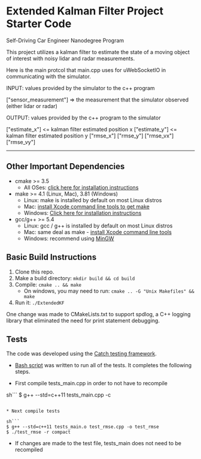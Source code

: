 # Extended Kalman Filter Project Starter Code
Self-Driving Car Engineer Nanodegree Program

This project utilizes a kalman filter to estimate the state of a moving object of interest with noisy lidar and radar measurements.

Here is the main protcol that main.cpp uses for uWebSocketIO in communicating with the simulator.

INPUT: values provided by the simulator to the c++ program

["sensor_measurement"] => the measurement that the simulator observed (either lidar or radar)

OUTPUT: values provided by the c++ program to the simulator

["estimate_x"] <= kalman filter estimated position x
["estimate_y"] <= kalman filter estimated position y
["rmse_x"]
["rmse_y"]
["rmse_vx"]
["rmse_vy"]

---

## Other Important Dependencies

* cmake >= 3.5
  * All OSes: [click here for installation instructions](https://cmake.org/install/)
* make >= 4.1 (Linux, Mac), 3.81 (Windows)
  * Linux: make is installed by default on most Linux distros
  * Mac: [install Xcode command line tools to get make](https://developer.apple.com/xcode/features/)
  * Windows: [Click here for installation instructions](http://gnuwin32.sourceforge.net/packages/make.htm)
* gcc/g++ >= 5.4
  * Linux: gcc / g++ is installed by default on most Linux distros
  * Mac: same deal as make - [install Xcode command line tools](https://developer.apple.com/xcode/features/)
  * Windows: recommend using [MinGW](http://www.mingw.org/)

## Basic Build Instructions

1. Clone this repo.
2. Make a build directory: `mkdir build && cd build`
3. Compile: `cmake .. && make`
   * On windows, you may need to run: `cmake .. -G "Unix Makefiles" && make`
4. Run it: `./ExtendedKF `

One change was made to CMakeLists.txt to support spdlog, a C++ logging library that eliminated the need for print statement debugging.

## Tests
The code was developed using the [Catch testing framework](https://github.com/catchorg/Catch2). 

* [Bash script](./src/tests/run_tests.sh) was written to run all of the tests. It completes the following steps.

* First compile tests_main.cpp in order to not have to recompile

sh```
$ g++ --std=c++11 tests_main.cpp -c
```

* Next compile tests

sh```
$ g++ --std=c++11 tests_main.o test_rmse.cpp -o test_rmse
$ ./test_rmse -r compact
```

* If changes are made to the test file, tests_main does not need to be recompiled
